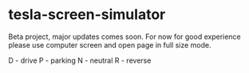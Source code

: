 # tesla-screen-simulator

Beta project, major updates comes soon. For now for good experience please use computer screen and open page in full size mode.

D - drive
P - parking
N - neutral
R - reverse
